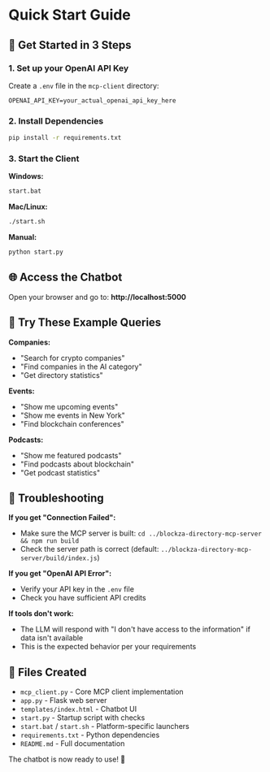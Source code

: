 # Quick Start Guide

## 🚀 Get Started in 3 Steps

### 1. Set up your OpenAI API Key
Create a `.env` file in the `mcp-client` directory:
```
OPENAI_API_KEY=your_actual_openai_api_key_here
```

### 2. Install Dependencies
```bash
pip install -r requirements.txt
```

### 3. Start the Client
**Windows:**
```bash
start.bat
```

**Mac/Linux:**
```bash
./start.sh
```

**Manual:**
```bash
python start.py
```

## 🌐 Access the Chatbot
Open your browser and go to: **http://localhost:5000**

## 💬 Try These Example Queries

**Companies:**
- "Search for crypto companies"
- "Find companies in the AI category"
- "Get directory statistics"

**Events:**
- "Show me upcoming events"
- "Show me events in New York"
- "Find blockchain conferences"

**Podcasts:**
- "Show me featured podcasts"
- "Find podcasts about blockchain"
- "Get podcast statistics"

## 🔧 Troubleshooting

**If you get "Connection Failed":**
- Make sure the MCP server is built: `cd ../blockza-directory-mcp-server && npm run build`
- Check the server path is correct (default: `../blockza-directory-mcp-server/build/index.js`)

**If you get "OpenAI API Error":**
- Verify your API key in the `.env` file
- Check you have sufficient API credits

**If tools don't work:**
- The LLM will respond with "I don't have access to the information" if data isn't available
- This is the expected behavior per your requirements

## 📁 Files Created

- `mcp_client.py` - Core MCP client implementation
- `app.py` - Flask web server
- `templates/index.html` - Chatbot UI
- `start.py` - Startup script with checks
- `start.bat` / `start.sh` - Platform-specific launchers
- `requirements.txt` - Python dependencies
- `README.md` - Full documentation

The chatbot is now ready to use! 🎉
